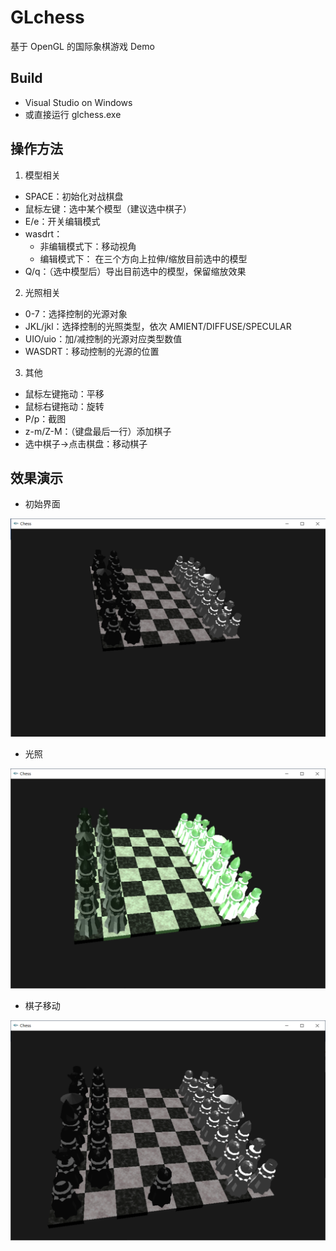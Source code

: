 # GLchess

基于 OpenGL 的国际象棋游戏 Demo

## Build

- Visual Studio on Windows
- 或直接运行 glchess.exe

## 操作方法

1. 模型相关
- SPACE：初始化对战棋盘
- 鼠标左键：选中某个模型（建议选中棋子）
- E/e：开关编辑模式
- wasdrt：
  - 非编辑模式下：移动视角
  - 编辑模式下： 在三个方向上拉伸/缩放目前选中的模型
- Q/q：（选中模型后）导出目前选中的模型，保留缩放效果
2. 光照相关
- 0-7：选择控制的光源对象
- JKL/jkl：选择控制的光照类型，依次 AMIENT/DIFFUSE/SPECULAR
- UIO/uio：加/减控制的光源对应类型数值
- WASDRT：移动控制的光源的位置
3. 其他
- 鼠标左键拖动：平移
- 鼠标右键拖动：旋转
- P/p：截图
- z-m/Z-M：（键盘最后一行）添加棋子
- 选中棋子->点击棋盘：移动棋子

## 效果演示

- 初始界面

<img src="https://github.com/chronoby/glchess/blob/master/image/init.png" width="700"  alt="初始界面"/><br/>

- 光照

<img src="https://github.com/chronoby/glchess/blob/master/image/light.png" width="700"  alt="光照"/><br/>

- 棋子移动

<img src="https://github.com/chronoby/glchess/blob/master/image/move.png" width="700"  alt="棋子移动"/><br/>
